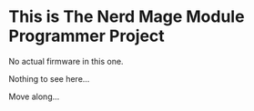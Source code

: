 # This is __The Nerd Mage Module Programmer__  Project

No actual firmware in this one.

Nothing to see here...

Move along...

